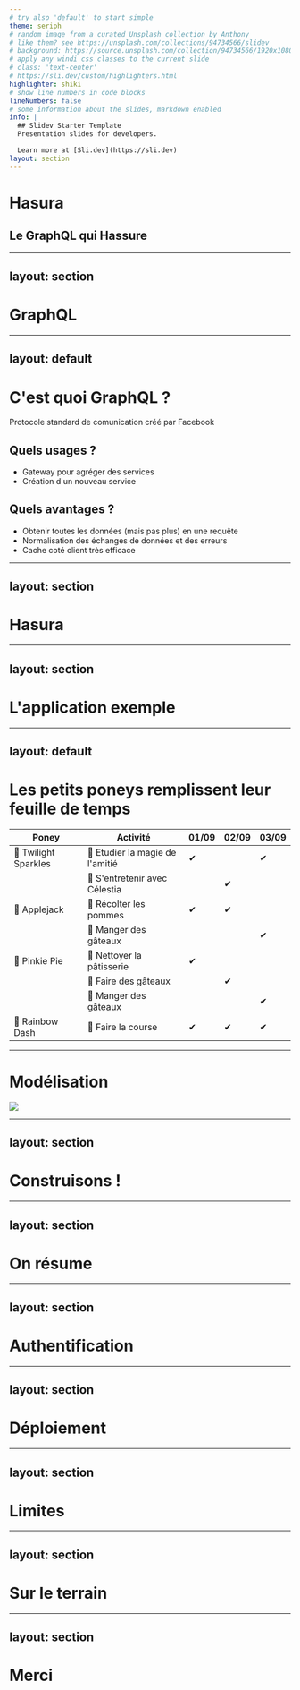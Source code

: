 ```yaml
---
# try also 'default' to start simple
theme: seriph
# random image from a curated Unsplash collection by Anthony
# like them? see https://unsplash.com/collections/94734566/slidev
# background: https://source.unsplash.com/collection/94734566/1920x1080
# apply any windi css classes to the current slide
# class: 'text-center'
# https://sli.dev/custom/highlighters.html
highlighter: shiki
# show line numbers in code blocks
lineNumbers: false
# some information about the slides, markdown enabled
info: |
  ## Slidev Starter Template
  Presentation slides for developers.

  Learn more at [Sli.dev](https://sli.dev)
layout: section
---
```


# Hasura

## Le GraphQL qui Hassure

---
layout: section
---

# GraphQL

---
layout: default
---

# C'est quoi GraphQL ?

Protocole standard de comunication créé par Facebook

## Quels usages ?

  - Gateway pour agréger des services
  - Création d'un nouveau service

## Quels avantages ?

  - Obtenir toutes les données (mais pas plus) en une requête
  - Normalisation des échanges de données et des erreurs
  - Cache coté client très efficace

---
layout: section
---

# Hasura

---
layout: section
---

# L'application exemple

---
layout: default
---

# Les petits poneys remplissent leur feuille de temps

| Poney               | Activité                         | 01/09 | 02/09 | 03/09 |
|---------------------|----------------------------------|-------|-------|-------|
| 🦄 Twilight Sparkles | 🎇 Etudier la magie de l'amitié | ✔     |       | ✔      |
|                     | 👸 S'entretenir avec Célestia      |       | ✔     |       |
| 🦄 Applejack         | 🍎 Récolter les pommes          | ✔     | ✔     |       |
|                     | 🍰 Manger des gâteaux           |       |       | ✔     |
| 🦄 Pinkie Pie        | 🧹 Nettoyer la pâtisserie       | ✔      |       |       |
|                     | 🥧 Faire des gâteaux            |       | ✔     |       |
|                     | 🍰 Manger des gâteaux           |       |       | ✔     |
| 🦄 Rainbow Dash        | 🏇 Faire la course       | ✔      | ✔      | ✔      |

---

# Modélisation

<img src="/data_model.svg" class="h-full m-auto" />

---
layout: section
---

# Construisons !

---
layout: section
---

# On résume

---
layout: section
---

# Authentification

---
layout: section
---

# Déploiement

---
layout: section
---

# Limites

---
layout: section
---

# Sur le terrain

---
layout: section
---

# Merci

